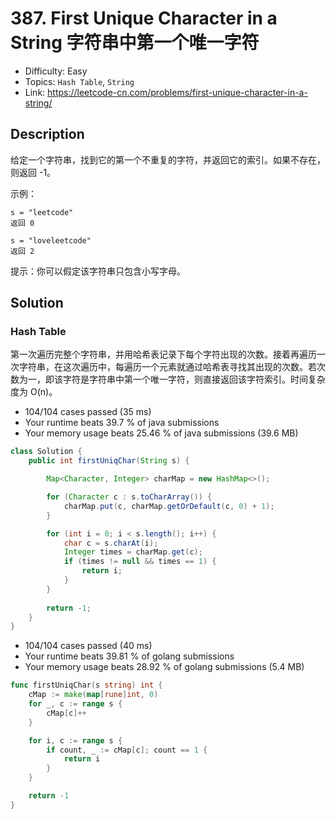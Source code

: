 # 387. First Unique Character in a String 字符串中第一个唯一字符

- Difficulty: Easy
- Topics: `Hash Table`, `String`
- Link: https://leetcode-cn.com/problems/first-unique-character-in-a-string/

## Description

给定一个字符串，找到它的第一个不重复的字符，并返回它的索引。如果不存在，则返回 -1。

示例：
```
s = "leetcode"
返回 0

s = "loveleetcode"
返回 2
```

提示：你可以假定该字符串只包含小写字母。

## Solution

### Hash Table
    
第一次遍历完整个字符串，并用哈希表记录下每个字符出现的次数。接着再遍历一次字符串，在这次遍历中，每遍历一个元素就通过哈希表寻找其出现的次数。若次数为一，即该字符是字符串中第一个唯一字符，则直接返回该字符索引。时间复杂度为 O(n)。

- 104/104 cases passed (35 ms)
- Your runtime beats 39.7 % of java submissions
- Your memory usage beats 25.46 % of java submissions (39.6 MB)

```java
class Solution {
    public int firstUniqChar(String s) {

        Map<Character, Integer> charMap = new HashMap<>();

        for (Character c : s.toCharArray()) {
            charMap.put(c, charMap.getOrDefault(c, 0) + 1);
        }

        for (int i = 0; i < s.length(); i++) {
            char c = s.charAt(i);
            Integer times = charMap.get(c);
            if (times != null && times == 1) {
                return i;
            }
        }
        
        return -1;
    }
}
```

- 104/104 cases passed (40 ms)
- Your runtime beats 39.81 % of golang submissions
- Your memory usage beats 28.92 % of golang submissions (5.4 MB)

```go
func firstUniqChar(s string) int {
	cMap := make(map[rune]int, 0)
	for _, c := range s {
		cMap[c]++
	}

	for i, c := range s {
		if count, _ := cMap[c]; count == 1 {
			return i
		}
	}

	return -1
}
```
